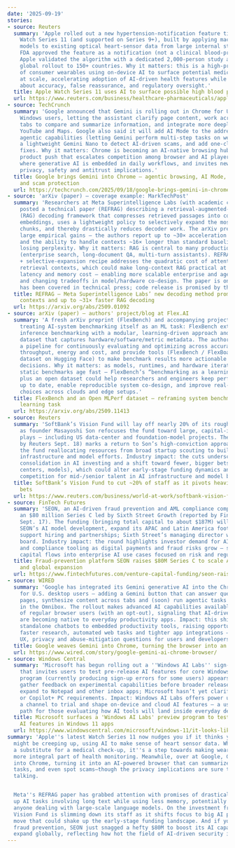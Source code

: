 ```yaml
---
date: '2025-09-19'
stories:
- source: Reuters
  summary: 'Apple rolled out a new hypertension-notification feature tied to the Apple
    Watch Series 11 (and supported on Series 9+), built by applying machine‑learning
    models to existing optical heart‑sensor data from large internal studies. The
    FDA approved the feature as a notification (not a clinical blood‑pressure measurement);
    Apple validated the algorithm with a dedicated 2,000‑person study and plans a
    global rollout to 150+ countries. Why it matters: this is a high‑profile example
    of consumer wearables using on‑device AI to surface potential medical conditions
    at scale, accelerating adoption of AI‑driven health features while raising questions
    about accuracy, false reassurance, and regulatory oversight.'
  title: Apple Watch Series 11 uses AI to surface possible high blood pressure alerts
  url: https://www.reuters.com/business/healthcare-pharmaceuticals/apple-used-ai-uncover-new-blood-pressure-notification-feature-watch-2025-09-19/
- source: TechCrunch
  summary: 'Google announced that Gemini is rolling out in Chrome for U.S. Mac and
    Windows users, letting the assistant clarify page content, work across multiple
    tabs to compare and summarize information, and integrate more deeply with Calendar,
    YouTube and Maps. Google also said it will add AI Mode to the address bar, introduce
    agentic capabilities (letting Gemini perform multi‑step tasks on webpages), use
    a lightweight Gemini Nano to detect AI‑driven scams, and add one‑click password
    fixes. Why it matters: Chrome is becoming an AI‑native browsing hub — a major
    product push that escalates competition among browser and AI players, broadens
    where generative AI is embedded in daily workflows, and invites new scrutiny around
    privacy, safety and antitrust implications.'
  title: Google brings Gemini into Chrome — agentic browsing, AI Mode, multi‑tab summaries
    and scam protection
  url: https://techcrunch.com/2025/09/18/google-brings-gemini-in-chrome-to-us-users-unveils-agentic-browsing-capabilities-and-more/
- source: 'arXiv (paper) — coverage example: MarkTechPost'
  summary: 'Researchers at Meta Superintelligence Labs (with academic collaborators)
    posted a technical paper (REFRAG) describing a retrieval-augmented-generation
    (RAG) decoding framework that compresses retrieved passages into compact chunk
    embeddings, uses a lightweight policy to selectively expand the most informative
    chunks, and thereby drastically reduces decoder work. The arXiv preprint shows
    large empirical gains — the authors report up to ~30× acceleration in time-to-first-token
    and the ability to handle contexts ~16× longer than standard baselines without
    losing perplexity. Why it matters: RAG is central to many production LLM applications
    (enterprise search, long‑document QA, multi‑turn assistants). REFRAG’s selective-compression
    + selective-expansion recipe addresses the quadratic cost of attention over long
    retrieval contexts, which could make long-context RAG practical at much lower
    latency and memory cost — enabling more scalable enterprise and agentic systems
    and changing tradeoffs in model/hardware co-design. The paper is on arXiv and
    has been covered in technical press; code release is promised by the authors.'
  title: REFRAG — Meta Superintelligence Labs’ new decoding method promises 16× longer
    contexts and up to ~31× faster RAG decoding
  url: https://arxiv.org/abs/2509.01092
- source: arXiv (paper) — authors' project/blog at Flex.AI
  summary: 'A fresh arXiv preprint (FlexBench) and accompanying project writeup propose
    treating AI-system benchmarking itself as an ML task: FlexBench extends MLPerf-style
    inference benchmarking with a modular, learning-driven approach and an Open MLPerf
    dataset that captures hardware/software/metric metadata. The authors demonstrate
    a pipeline for continuously evaluating and optimizing across accuracy, latency,
    throughput, energy and cost, and provide tools (FlexBench / FlexBoard, Open MLPerf
    dataset on Hugging Face) to make benchmark results more actionable for deployment
    decisions. Why it matters: as models, runtimes, and hardware iterate rapidly,
    static benchmarks age fast — FlexBench’s “benchmarking as a learning task” idea
    plus an open dataset could help researchers and engineers keep performance evaluations
    up to date, enable reproducible system co-design, and improve real-world deployment
    choices across clouds and edge setups.'
  title: FlexBench and an Open MLPerf dataset — reframing system benchmarking as a
    learning task
  url: https://arxiv.org/abs/2509.11413
- source: Reuters
  summary: 'SoftBank’s Vision Fund will lay off nearly 20% of its roughly 300+ employees
    as founder Masayoshi Son refocuses the fund toward large, capital‑intensive AI
    plays — including US data‑center and foundation‑model projects. The move (reported
    by Reuters Sept. 18) marks a return to Son’s high‑conviction approach and signals
    the fund reallocating resources from broad startup scouting to building and backing
    infrastructure and model efforts. Industry impact: the cuts underscore continued
    consolidation in AI investing and a shift toward fewer, bigger bets (chips, data
    centers, models), which could alter early‑stage funding dynamics and increase
    competition for mid‑/senior talent in AI infrastructure and model businesses.'
  title: SoftBank’s Vision Fund to cut ~20% of staff as it pivots heavily into AI
    bets
  url: https://www.reuters.com/business/world-at-work/softbank-vision-fund-lay-off-20-employees-shift-bold-ai-bets-source-memo-say-2025-09-18/
- source: FinTech Futures
  summary: 'SEON, an AI‑driven fraud prevention and AML compliance company, closed
    an $80 million Series C led by Sixth Street Growth (reported by FinTech Futures
    Sept. 17). The funding (bringing total capital to about $187M) will accelerate
    SEON’s AI model development, expand its APAC and Latin America footprints, and
    support hiring and partnerships; Sixth Street’s managing director will join SEON’s
    board. Industry impact: the round highlights investor demand for AI‑first security
    and compliance tooling as digital payments and fraud risks grow — signaling continued
    capital flows into enterprise AI use cases focused on risk and regulatory needs.'
  title: Fraud‑prevention platform SEON raises $80M Series C to scale AI detection
    and global expansion
  url: https://www.fintechfutures.com/venture-capital-funding/seon-raises-80m-series-c
- source: WIRED
  summary: 'Google has integrated its Gemini generative AI into the Chrome browser
    for U.S. desktop users — adding a Gemini button that can answer questions about
    pages, synthesize content across tabs and (soon) run agentic tasks via an AI Mode
    in the Omnibox. The rollout makes advanced AI capabilities available to millions
    of regular browser users (with an opt-out), signaling that AI-driven workflows
    are becoming native to everyday productivity apps. Impact: this shifts AI from
    standalone chatbots to embedded productivity tools, raising opportunities for
    faster research, automated web tasks and tighter app integrations — and also fresh
    UX, privacy and abuse‑mitigation questions for users and developers.'
  title: Google weaves Gemini into Chrome, turning the browser into an AI-first tool
  url: https://www.wired.com/story/google-gemini-ai-chrome-browser/
- source: Windows Central
  summary: 'Microsoft has begun rolling out a ''Windows AI Labs'' sign-up inside Paint
    that invites users to test pre-release AI features for core Windows 11 apps. The
    program (currently producing sign‑up errors for some users) appears designed to
    gather feedback on experimental capabilities before broader release and could
    expand to Notepad and other inbox apps; Microsoft hasn’t yet clarified hardware
    or Copilot+ PC requirements. Impact: Windows AI Labs offers power users and developers
    a channel to trial and shape on‑device and cloud AI features — a useful early-access
    path for those evaluating how AI tools will land inside everyday desktop apps.'
  title: Microsoft surfaces a 'Windows AI Labs' preview program to test experimental
    AI features in Windows 11 apps
  url: https://www.windowscentral.com/microsoft/windows-11/it-looks-like-microsoft-is-about-to-launch-a-new-windows-ai-labs-program-for-testing-experimental-ai-features-in-windows-11-apps
summary: 'Apple''s latest Watch Series 11 now nudges you if it thinks your blood pressure
  might be creeping up, using AI to make sense of heart sensor data. While it’s not
  a substitute for a medical check-up, it''s a step towards making wearable tech a
  more integral part of health monitoring. Meanwhile, over at Google, Gemini is stepping
  into Chrome, turning it into an AI-powered browser that can summarize tabs, tackle
  tasks, and even spot scams—though the privacy implications are sure to get people
  talking.


  Meta''s REFRAG paper has grabbed attention with promises of drastically speeding
  up AI tasks involving long text while using less memory, potentially a big win for
  anyone dealing with large-scale language models. On the investment front, SoftBank’s
  Vision Fund is slimming down its staff as it shifts focus to big AI projects, a
  move that could shake up the early-stage funding landscape. And if you''re into
  fraud prevention, SEON just snagged a hefty $80M to boost its AI capabilities and
  expand globally, reflecting how hot the field of AI-driven security is right now.'
---
```


<!-- Generated with AI web search 2025-09-19 13:09 UTC -->
